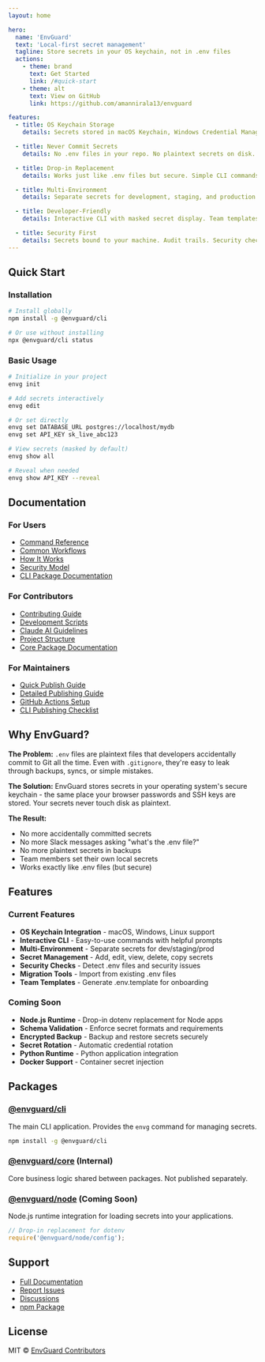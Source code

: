 ```yaml
---
layout: home

hero:
  name: 'EnvGuard'
  text: 'Local-first secret management'
  tagline: Store secrets in your OS keychain, not in .env files
  actions:
    - theme: brand
      text: Get Started
      link: /#quick-start
    - theme: alt
      text: View on GitHub
      link: https://github.com/amannirala13/envguard

features:
  - title: OS Keychain Storage
    details: Secrets stored in macOS Keychain, Windows Credential Manager, or Linux Secret Service. Hardware-encrypted, platform-native security.

  - title: Never Commit Secrets
    details: No .env files in your repo. No plaintext secrets on disk. No accidentally committed credentials.

  - title: Drop-in Replacement
    details: Works just like .env files but secure. Simple CLI commands. Interactive secret management. Zero learning curve.

  - title: Multi-Environment
    details: Separate secrets for development, staging, and production. Copy between environments with ease.

  - title: Developer-Friendly
    details: Interactive CLI with masked secret display. Team templates. Migration from existing .env files in seconds.

  - title: Security First
    details: Secrets bound to your machine. Audit trails. Security checks. Built-in protection against common mistakes.
---
```


## Quick Start

### Installation

```bash
# Install globally
npm install -g @envguard/cli

# Or use without installing
npx @envguard/cli status
```

### Basic Usage

```bash
# Initialize in your project
envg init

# Add secrets interactively
envg edit

# Or set directly
envg set DATABASE_URL postgres://localhost/mydb
envg set API_KEY sk_live_abc123

# View secrets (masked by default)
envg show all

# Reveal when needed
envg show API_KEY --reveal
```

## Documentation

### For Users

- [Command Reference](../README.md#-commands)
- [Common Workflows](../README.md#-common-workflows)
- [How It Works](../README.md#-how-it-works)
- [Security Model](../README.md#-security-model)
- [CLI Package Documentation](../packages/cli/README.md)

### For Contributors

- [Contributing Guide](../README.md#-contributing)
- [Development Scripts](../SCRIPTS.md)
- [Claude AI Guidelines](../CLAUDE.md)
- [Project Structure](../README.md#-project-structure)
- [Core Package Documentation](../packages/core/README.md)

### For Maintainers

- [Quick Publish Guide](../QUICK_PUBLISH_GUIDE.md)
- [Detailed Publishing Guide](../PUBLISHING.md)
- [GitHub Actions Setup](../GITHUB_ACTIONS_SETUP.md)
- [CLI Publishing Checklist](../packages/cli/PUBLISH_CHECKLIST.md)

## Why EnvGuard?

**The Problem:**
`.env` files are plaintext files that developers accidentally commit to Git all the time. Even with `.gitignore`, they're easy to leak through backups, syncs, or simple mistakes.

**The Solution:**
EnvGuard stores secrets in your operating system's secure keychain - the same place your browser passwords and SSH keys are stored. Your secrets never touch disk as plaintext.

**The Result:**

- No more accidentally committed secrets
- No more Slack messages asking "what's the .env file?"
- No more plaintext secrets in backups
- Team members set their own local secrets
- Works exactly like .env files (but secure)

## Features

### Current Features

- **OS Keychain Integration** - macOS, Windows, Linux support
- **Interactive CLI** - Easy-to-use commands with helpful prompts
- **Multi-Environment** - Separate secrets for dev/staging/prod
- **Secret Management** - Add, edit, view, delete, copy secrets
- **Security Checks** - Detect .env files and security issues
- **Migration Tools** - Import from existing .env files
- **Team Templates** - Generate .env.template for onboarding

### Coming Soon

- **Node.js Runtime** - Drop-in dotenv replacement for Node apps
- **Schema Validation** - Enforce secret formats and requirements
- **Encrypted Backup** - Backup and restore secrets securely
- **Secret Rotation** - Automatic credential rotation
- **Python Runtime** - Python application integration
- **Docker Support** - Container secret injection

## Packages

### [@envguard/cli](../packages/cli/README.md)

The main CLI application. Provides the `envg` command for managing secrets.

```bash
npm install -g @envguard/cli
```

### [@envguard/core](../packages/core/README.md) (Internal)

Core business logic shared between packages. Not published separately.

### [@envguard/node](../packages/node/README.md) (Coming Soon)

Node.js runtime integration for loading secrets into your applications.

```javascript
// Drop-in replacement for dotenv
require('@envguard/node/config');
```

## Support

- [Full Documentation](../README.md)
- [Report Issues](https://github.com/amannirala13/envguard/issues)
- [Discussions](https://github.com/amannirala13/envguard/discussions)
- [npm Package](https://www.npmjs.com/package/@envguard/cli)

## License

MIT © [EnvGuard Contributors](https://github.com/amannirala13/envguard/graphs/contributors)
